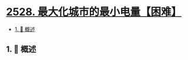 # [2528. 最大化城市的最小电量【困难】](https://github.com/tnotesjs/TNotes.leetcode/tree/main/notes/2528.%20%E6%9C%80%E5%A4%A7%E5%8C%96%E5%9F%8E%E5%B8%82%E7%9A%84%E6%9C%80%E5%B0%8F%E7%94%B5%E9%87%8F%E3%80%90%E5%9B%B0%E9%9A%BE%E3%80%91)

<!-- region:toc -->

- [1. 📝 概述](#1--概述)

<!-- endregion:toc -->

## 1. 📝 概述
